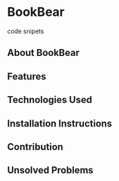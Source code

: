# BookBear

code snipets

## About BookBear

## Features

## Technologies Used

## Installation Instructions

## Contribution

## Unsolved Problems

